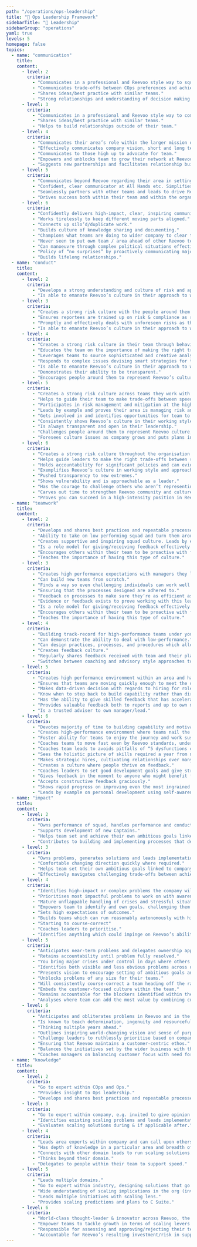 ```yaml
---
path: "/operations/ops-leadership"
title: "🎯 Ops Leadership Framework"
sidebarTitle: "🎯 Leadership"
sidebarGroup: "operations"
yaml: true
levels: 5
homepage: false
topics:
  - name: "communication"
    title:
    content:
      - level: 2
        criteria:
          - "Communicates in a professional and Reevoo style way to squad and peers."
          - "Communicates trade-offs between COps preferences and achieving goals or ensuring optimal customer experience."
          - "Shares ideas/best practice with similar teams."
          - "Strong relationships and understanding of decision making remits across different Ops and company teams."
      - level: 3
        criteria:
          - "Communicates in a professional and Reevoo style way to company (presenting or online) on issues regarding their team."
          - "Shares ideas/best practice with similar teams."
          - "Helps to build relationships outside of their team."
      - level: 4
        criteria:
          - "Communicates their area’s role within the larger mission of the company."
          - "Effectively communicates company vision, short and long term goals to team."
          - "Communicates to those high up to advocate for team."
          - "Empowers and unblocks team to grow their network at Reevoo and beyond."
          - "Suggests new partnerships and facilitates relationship building with other groups and group leads."
      - level: 5
        criteria:
          - "Communicates beyond Reevoo regarding their area in settings that they can prepare for with the help of others."
          - "Confident, clear communicator at All Hands etc. Simplifies messages for teams."
          - "Seamlessly partners with other teams and leads to drive Reevoo business goals forward."
          - "Drives success both within their team and within the organisation across several teams."
      - level: 6
        criteria:
          - "Confidently delivers high-impact, clear, inspiring communications to Reevoo and beyond using story-telling, frameworks & case-studies to simplify complex messages with crystal clear clarity including spontaneously (e.g. large format Q&A)"
          - "Works tirelessly to keep different moving parts aligned."
          - "Connects up silo’d/duplicate work."
          - "Builds culture of knowledge sharing and documenting."
          - "Champions what teams are doing to wider company to clear their path."
          - "Never seen to put own team / area ahead of other Reevoo teams."
          - "Can manoeuvre through complex political situations effectively and quietly."
          - "Policy of “no surprises” by proactively communicating major changes to senior leaders and your team so people are not caught off-guard."
          - "Builds lifelong relationships."
  - name: "conduct"
    title:
    content:
      - level: 2
        criteria:
          - "Develops a strong understanding and culture of risk and applies relevant procedures appropriately within COps and Ops."
          - "Is able to emanate Reevoo’s culture in their approach to work."
      - level: 3
        criteria:
          - "Creates a strong risk culture with the people around them through behaviour and approach. "
          - "Ensures reportees are trained up on risk & compliance as relevant to their role."
          - "Promptly and effectively deals with unforeseen risks as they arise"
          - "Is able to emanate Reevoo’s culture in their approach to work."
      - level: 4
        criteria:
          - "Creates a strong risk culture in their team through behaviour and approach."
          - "Educates the team on the importance of making the right trade-offs and how to do this effectively."
          - "Leverages teams to source sophisticated and creative analysis and recommends remediating action"
          - "Responds to complex issues devising smart strategies for the mitigation of risk"
          - "Is able to emanate Reevoo’s culture in their approach to work."
          - "Demonstrates their ability to be transparent."
          - "Encourages people around them to represent Reevoo’s culture."
      - level: 5
        criteria:
          - "Creates a strong risk culture across teams they work with through behaviour and approach."
          - "Helps to guide their team to make trade-offs between speed and risk, with help from C Suite."
          - "Participates in risk management and mitigation at the highest industry level"
          - "Leads by example and proves their area is managing risk and compliance within appetite."
          - "Gets involved in and identifies opportunities for team to participate in advisory, strategic, industry bodies to learn and share best practice in their area of business"
          - "Consistently shows Reevoo’s culture in their working style and approach."
          - "Is always transparent and open in their leadership."
          - "Challenges people around them to represent Reevoo culture, while remaining approachable."
          - "Foresees culture issues as company grows and puts plans in place to mitigate them."
      - level: 6
        criteria:
          - "Creates a strong risk culture throughout the organisation through behaviour and approach."
          - "Helps guide leaders to make the right trade-offs between speed and risk without breaching risk appetites."
          - "Holds accountability for significant policies and can evidence compliance including SM/CR responsibilities"
          - "Exemplifies Reevoo’s culture in working style and approach even in ways that are not their natural tendency to help shape the Reevolver experience."
          - "Pushed transparency to new extremes."
          - "Shows vulnerability and is approachable as a leader."
          - "Has the courage to challenge others who aren’t representing Reevoo culture as well as they could (right up to founder-level)."
          - "Carves out time to strengthen Reevoo community and culture outside of core area."
          - "Proves you can succeed in a high-intensity position in Reevoo while still maintaining balance and pursuing passions outside of Reevoo."
  - name: "teamwork"
    title:
    content:
      - level: 2
        criteria:
          - "Develops and shares best practices and repeatable processes for developing high performing squads."
          - "Ability to take on low performing squad and turn them around."
          - "Creates supportive and inspiring squad culture. Leads by example."
          - "Is a role model for giving/receiving feedback effectively."
          - "Encourages others within their team to be proactive with feedback."
          - "Teaches the importance of having this type of culture."
      - level: 3
        criteria:
          - "Creates high performance expectations with managers they lead."
          - "Can build new teams from scratch."
          - "Finds a way so even challenging individuals can work well in a team environment."
          - "Ensuring that the processes designed are adhered to."
          - "Feedback on processes to make sure they’re as efficient as possible."
          - "Evidence or feedback exists to prove working with this leader is a positive experience due to their ‘team player’ attitude and behaviours."
          - "Is a role model for giving/receiving feedback effectively."
          - "Encourages others within their team to be proactive with feedback."
          - "Teaches the importance of having this type of culture."
      - level: 4
        criteria:
          - "Building track-record for high-performance teams under your direction."
          - "Can demonstrate the ability to deal with low-performance."
          - "Can design practices, processes, and procedures which allow managing from a distance."
          - "Creates feedback culture."
          - "Regularly shares feedback received with team and their plans to work on it."
          - "Switches between coaching and advisory style approaches to 1:1s with team. Knows when either is appropriate."
      - level: 5
        criteria:
          - "Creates high performance environment within an area and has experience dealing with low-performance."
          - "Ensures that teams are moving quickly enough to meet the outlined goals."
          - "Makes data-driven decision with regards to hiring for roles in their teams to ensure that their squad remain high-performing."
          - "Know when to step back to build capability rather than directly driving initiatives."
          - "Has the ability to give skilled feedback that has accelerated the development of reports."
          - "Provides valuable feedback both to reports and up to own manager/lead to support their development and to support high performance and self awareness in the team."
          - "Is a trusted adviser to own manager/lead."
      - level: 6
        criteria:
          - "Devotes majority of time to building capability and motivating teams."
          - "Creates high-performance environment where teams nail the problems they face again and again even in challenging circumstances."
          - "Foster ability for teams to enjoy the journey and work sustainably."
          - "Coaches teams to move fast even by Reevoo standards, understanding the principles of rapid iteration, decoupling dependencies and violent execution."
          - "Coaches team leads to avoids pitfalls of “5 dysfunctions of a team”."
          - "Sees the holistic picture of skills required a year from now and nurtures talent internally."
          - "Makes strategic hires, cultivating relationships over many months to get people over to Reevoo who didn’t realise they needed a new job."
          - "Creates a culture where people thrive on feedback."
          - "Coaches leaders to set good development goals and give strong 360’ feedback."
          - "Gives feedback in the moment to anyone who might benefit from it but as a gift not an order."
          - "Accepts constructive feedback graciously."
          - "Shows rapid progress on improving even the most ingrained bad habits."
          - "Leads by example on personal development using self-awareness, humility, foresight and EQ to scale own leadership skills ahead of Reevoo need."
  - name: "impact"
    title:
    content:
      - level: 2
        criteria:
          - "Owns performance of squad, handles performance and conduct issues."
          - "Supports development of new Captains."
          - "Helps team set and achieve their own ambitious goals linked to company goals."
          - "Contributes to building and implementing processes that deliver optimal customer experience and employee well-being."
      - level: 3
        criteria:
          - "Owns problems, generates solutions and leads implementation. Begins to self-identify problems that need solving. Accurately scopes out length and difficulty of tasks and projects. Experience to challenge proposed solutions."
          - "Comfortable changing direction quickly where required."
          - "Helps team set their own ambitious goals linked to company goals. Delegates appropriately to make sure team can unblock themselves."
          - "Effectively navigates challenging trade-offs between achieving goals and ensuring optimal customer experience."
      - level: 4
        criteria:
          - "Identifies high-impact or complex problems the company will face down the line, in their domain."
          - "Prioritises most impactful problems to work on with awareness of future risks."
          - "Mature unflappable handling of crises and stressful situations."
          - "Empowers team to identify and own goals, challenging them to aim even higher."
          - "Sets high expectations of outcomes."
          - "Builds teams which can run reasonably autonomously with high-level guidance and intervention."
          - "Starting to course-correct"
          - "Coaches leaders to prioritise."
          - "Identifies anything which could impinge on Reevoo’s ability to deliver world-class customer service."
      - level: 5
        criteria:
          - "Anticipates near-term problems and delegates ownership appropriately."
          - "Retains accountability until problem fully resolved."
          - "You bring major crises under control in days where others might take weeks."
          - "Identifies both visible and less obvious problems across domains/for the org e.g - potential opportunity losses if we don’t do something and a competitor does - and prioritises accordingly."
          - "Presents vision to encourage setting of ambitious goals and helps direct execution."
          - "Unblocks problems of any size for their teams."
          - "Will consistently course-correct a team heading off the rails."
          - "Embeds the customer-focused culture within the team."
          - "Remains accountable for the blockers identified within the team that hinder our ability to help customers."
          - "Analyses where team can add the most value by combining customer focus with positive business results."
      - level: 6
        criteria:
          - "Anticipates and obliterates problems in Reevoo and in the wider Reevoo sphere, behaving like a company-owner long before they occur. Coaches leaders to do the same."
          - "Is known to teach determination, ingenuity and resourcefulness to get results with limited staff or resources."
          - "Thinking multiple years ahead."
          - "Outlines inspiring world-changing vision and sense of purpose to help set frighteningly ambitious barely attainable goals and empower and challenge teams to surprise themselves by hitting them."
          - "Challenge leaders to ruthlessly prioritise based on company goals and only focus on the things that matter."
          - "Ensuring that Reevoo maintains a customer-centric ethos."
          - "Balances the initiatives set by the wider business with the impact on customer outcomes."
          - "Coaches managers on balancing customer focus with need for positive business results."
  - name: "knowledge"
    title:
    content:
      - level: 2
        criteria:
          - "Go to expert within COps and Ops."
          - "Provides insight to Ops leadership."
          - "Develops and shares best practices and repeatable processes for developing high performing squads."
      - level: 3
        criteria:
          - "Go to expert within company, e.g. invited to give opinion at C Suite meetings."
          - "Identifies existing scaling problems and leads implementation of solutions."
          - "Evaluates scaling solutions during & if applicable after."
      - level: 4
        criteria:
          - "Leads area experts within company and can call upon others as needed."
          - "Has depth of knowledge in a particular area and breadth of knowledge across their domain."
          - "Connects with other domain leads to run scaling solutions."
          - "Thinks beyond their domain."
          - "Delegates to people within their team to support speed."
      - level: 5
        criteria:
          - "Leads multiple domains."
          - "Go to expert within industry, designing solutions that go beyond industry best practice and starting from first-principles."
          - "Wide understanding of scaling implications in the org (investment, risk)."
          - "Leads multiple initiatives with scaling lens."
          - "Provides scaling predictions and plans to C Suite."
      - level: 6
        criteria:
          - "World-class thought-leader & innovator across Reevoo, the banking industry and leading tech companies."
          - "Empower teams to tackle growth in terms of scaling levers and ensure teams have redundancy and scalability built-in."
          - "Responsible for assessing and approving/rejecting their team’s scaling predictions."
          - "Accountable for Reevoo’s resulting investment/risk in supporting that scaling."
---
```

